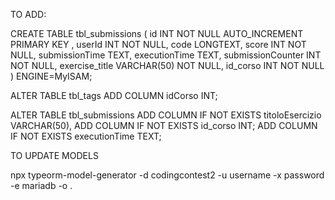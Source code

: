 TO ADD:

CREATE TABLE tbl_submissions (
id INT NOT NULL AUTO_INCREMENT PRIMARY KEY ,
userId INT NOT NULL,
code LONGTEXT,
score INT NOT NULL,
submissionTime TEXT,
executionTime TEXT,
submissionCounter INT NOT NULL,
exercise_title VARCHAR(50) NOT NULL,
id_corso INT NOT NULL
) ENGINE=MyISAM;

ALTER TABLE tbl_tags ADD COLUMN idCorso INT;

ALTER TABLE tbl_submissions
ADD COLUMN IF NOT EXISTS titoloEsercizio VARCHAR(50),
ADD COLUMN IF NOT EXISTS id_corso INT;
ADD COLUMN IF NOT EXISTS executionTime TEXT;

TO UPDATE MODELS

npx typeorm-model-generator -d codingcontest2 -u username -x password -e mariadb -o .
